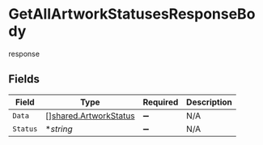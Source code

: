 # GetAllArtworkStatusesResponseBody

response


## Fields

| Field                                                          | Type                                                           | Required                                                       | Description                                                    |
| -------------------------------------------------------------- | -------------------------------------------------------------- | -------------------------------------------------------------- | -------------------------------------------------------------- |
| `Data`                                                         | [][shared.ArtworkStatus](../../models/shared/artworkstatus.md) | :heavy_minus_sign:                                             | N/A                                                            |
| `Status`                                                       | **string*                                                      | :heavy_minus_sign:                                             | N/A                                                            |
